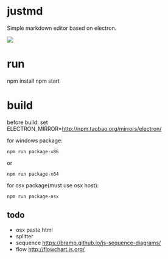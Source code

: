 # justmd
Simple markdown editor based on electron.

![](http://www.i38.me/public/images/sync-scroll.gif)

# run
npm install
npm start

# build
before build:
set ELECTRON_MIRROR=http://npm.taobao.org/mirrors/electron/

for windows package:
```
npm run package-x86
```
or
```
npm run package-x64
```

for osx package(must use osx host):  
```
npm run package-osx
```

## todo
* osx paste html
* splitter
* sequence https://bramp.github.io/js-sequence-diagrams/
* flow http://flowchart.js.org/ 
